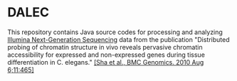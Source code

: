 # DALEC
This repository contains Java source codes for processing and analyzing [Illumina Next-Generation Sequencing](https://www.illumina.com/science/technology/next-generation-sequencing.html) data from the publication "Distributed probing of chromatin structure in vivo reveals pervasive chromatin accessibility for expressed and non-expressed genes during tissue differentiation in C. elegans." [[Sha et al., BMC Genomics. 2010 Aug 6;11:465]](https://bmcgenomics.biomedcentral.com/articles/10.1186/1471-2164-11-465)
